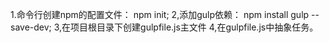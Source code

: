 1.命令行创建npm的配置文件：
    npm init;
2,添加gulp依赖：
    npm install gulp --save-dev;
3,在项目根目录下创建gulpfile.js主文件
4,在gulpfile.js中抽象任务。
